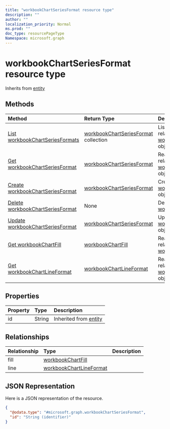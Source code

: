 ```yaml
---
title: "workbookChartSeriesFormat resource type"
description: ""
author: ""
localization_priority: Normal
ms.prod: ""
doc_type: resourcePageType
Namespace: microsoft.graph
---
```



# workbookChartSeriesFormat resource type




Inherits from [entity](../resources/entity.md)

## Methods
|Method|Return Type|Description|
|:---|:---|:---|
|[List workbookChartSeriesFormats](../api/workbookchartseriesformat-list.md)|[workbookChartSeriesFormat](../resources/workbookChartSeriesFormat.md) collection|List properties and relationships of the [workbookChartSeriesFormat](../resources/workbookchartseriesformat.md) objects.|
|[Get workbookChartSeriesFormat](../api/workbookchartseriesformat-get.md)|[workbookChartSeriesFormat](../resources/workbookChartSeriesFormat.md)|Read properties and relationships of the [workbookChartSeriesFormat](../resources/workbookchartseriesformat.md) object.|
|[Create workbookChartSeriesFormat](../api/workbookchartseriesformat-create.md)|[workbookChartSeriesFormat](../resources/workbookChartSeriesFormat.md)|Create a new [workbookChartSeriesFormat](../resources/workbookchartseriesformat.md) object.|
|[Delete workbookChartSeriesFormat](../api/workbookchartseriesformat-delete.md)|None|Deletes a [workbookChartSeriesFormat](../resources/workbookchartseriesformat.md).|
|[Update workbookChartSeriesFormat](../api/workbookchartseriesformat-update.md)|[workbookChartSeriesFormat](../resources/workbookChartSeriesFormat.md)|Update the properties of a [workbookChartSeriesFormat](../resources/workbookchartseriesformat.md) object.|
|[Get workbookChartFill](../api/workbookchartfill-get.md)|[workbookChartFill](../resources/workbookChartFill.md)|Read properties and relationships of the [workbookChartFill](../resources/workbookchartfill.md) object.|
|[Get workbookChartLineFormat](../api/workbookchartlineformat-get.md)|[workbookChartLineFormat](../resources/workbookChartLineFormat.md)|Read properties and relationships of the [workbookChartLineFormat](../resources/workbookchartlineformat.md) object.|

## Properties
|Property|Type|Description|
|:---|:---|:---|
|id|String| Inherited from [entity](../resources/entity.md)|

## Relationships
|Relationship|Type|Description|
|:---|:---|:---|
|fill|[workbookChartFill](../resources/workbookChartFill.md)||
|line|[workbookChartLineFormat](../resources/workbookChartLineFormat.md)||

## JSON Representation
Here is a JSON representation of the resource.
<!-- {
  "blockType": "resource",
  "keyProperty": "id",
  "@odata.type": "microsoft.graph.workbookChartSeriesFormat",
  "baseType": "microsoft.graph.entity",
  "openType": false
}
-->
``` json
{
  "@odata.type": "#microsoft.graph.workbookChartSeriesFormat",
  "id": "String (identifier)"
}
```

